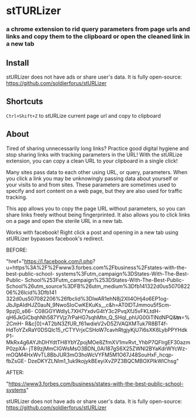 # stTURLizer
### a chrome extension to rid query parameters from page urls and links and copy them to the clipboard or open the cleaned link in a new tab



## Install
stURLizer does not have ads or share user's data. It is fully open-source: https://github.com/soldierforus/stURLizer



## Shortcuts
`Ctrl+Shift+Z` to stURLize current page url and copy to clipboard



## About
Tired of sharing unnecessarily long links?  Practice good digital hygiene and stop sharing links with tracking parameters in the URL!   With the stURLize extension, you can copy a clean URL to your clipboard in a single click!

Many sites pass data to each other using URL, or query, parameters.  When you click a link you may be unknowingly passing data about yourself or your visits to and from sites.  These parameters are sometimes used to specify and sort content on a web page, but they are also used for traffic tracking.

This app allows you to copy the page URL without parameters, so you can share links freely without being fingerprinted.  It also allows you to click links on a page and open the sterile URL in a new tab.  

Works with facebook!  Right click a post and opening in a new tab using stURLizer bypasses facebook's redirect.

BEFORE: 
 
   "href="https://l.facebook.com/l.php? 
   u=https%3A%2F%2Fwww3.forbes.com%2Fbusiness%2Fstates-with-the-best-public-school- 
   systems%3Futm_campaign%3DStates-With-The-Best-Public- 
   School%253Futm_campaign%253DStates-With-The-Best-Public- 
   School%26utm_source%3DFB%26utm_medium%3Dfb141322d0us507082206%26lcid%3Dfb141 
   322d0us507082206%26fbclid%3DIwAR1ehN8j2Xll4OHj4o6EP1og- 
   JbJlpAIdHJZ0auN_9NwoSIoCwKEKuKs__c&h=AT0lDTJmmou5fScm-9pzj0_s66- 
   C08GGYWdlyL7XH7YxdvG4tY3c2PvqXfJ5vFKLtdH- 
   qH6JkGiCbqhNh587YVjz7rPaHG7sqhMtn_Q_SHqI_phUG00iTlNdNPQ&__tn__=%2CmH- 
   R&c[0]=AT2bN3ZfUR_f61wdieV2vD5ZlVAQXMTuk7R8BT4f- 
   HdToYZxRaY0DSQlc15_rCTYVrjxCSHoW7cavhRtgjyKjU7i6sXK6LybPPYHdkP1- 
   MkRx4g6AYJhDHYdtTH8YbYZpojMOe8ZfmXV1mvRvt_YhbP7QFlrgEF30azmP0zpXA- 
   jT89zjMmCIGWsMsO3BDN_0Ai187gS6X25ZWNl2BYaKdrWYcWz- 
   mOQM4HxWvTL8BbJUR3mO3hoWcVYFM5M1O67J48SouHxF_hcqp-fbZsGE- 
   DzeDKYZLNIm1_1uk9kojykBEeyiXvZPZ3BQCMBOXPIkWlChsg"


AFTER: 

  "https://www3.forbes.com/business/states-with-the-best-public-school-systems"


stURLizer does not have ads or share user's data. It is fully open-source: https://github.com/soldierforus/stURLizer